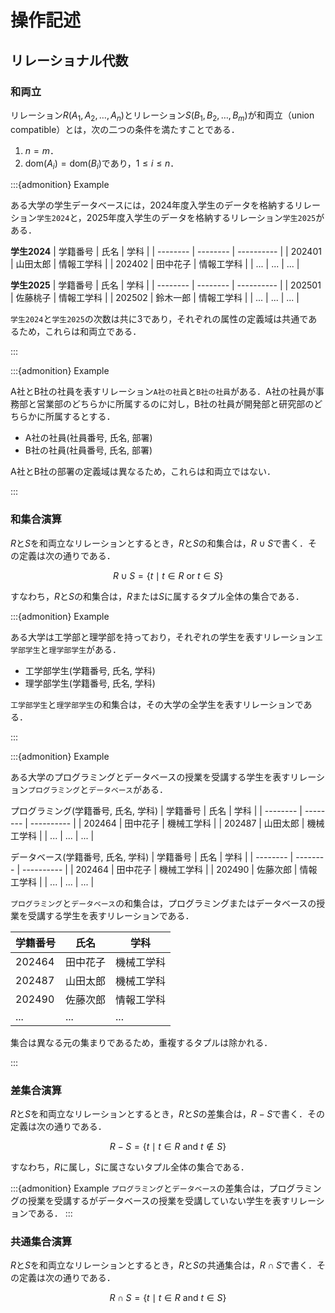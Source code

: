 # 操作記述

## リレーショナル代数

### 和両立

リレーション$R(A_1, A_2, \ldots, A_n)$とリレーション$S(B_1, B_2, \ldots, B_m)$が和両立（union compatible）とは，次の二つの条件を満たすことである．

1. $n = m$．
2. $\text{dom}(A_i) = \text{dom}(B_i)$であり，$1 \leq i \leq n$．

:::{admonition} Example

ある大学の学生データベースには，2024年度入学生のデータを格納するリレーション`学生2024`と，2025年度入学生のデータを格納するリレーション`学生2025`がある．

**学生2024**
| 学籍番号 | 氏名     | 学科       |
| -------- | -------- | ---------- |
| 202401   | 山田太郎 | 情報工学科 |
| 202402   | 田中花子 | 情報工学科 |
| ...      | ...      | ...        |

**学生2025**
| 学籍番号 | 氏名     | 学科       |
| -------- | -------- | ---------- |
| 202501   | 佐藤桃子 | 情報工学科 |
| 202502   | 鈴木一郎 | 情報工学科 |
| ...      | ...      | ...        |

`学生2024`と`学生2025`の次数は共に3であり，それぞれの属性の定義域は共通であるため，これらは和両立である．

:::

:::{admonition} Example

A社とB社の社員を表すリレーション`A社の社員`と`B社の社員`がある．A社の社員が事務部と営業部のどちらかに所属するのに対し，B社の社員が開発部と研究部のどちらかに所属するとする．

- A社の社員(社員番号, 氏名, 部署)
- B社の社員(社員番号, 氏名, 部署)

A社とB社の部署の定義域は異なるため，これらは和両立ではない．

:::

### 和集合演算

$R$と$S$を和両立なリレーションとするとき，$R$と$S$の和集合は，$R \cup S$で書く．その定義は次の通りである．

$$R \cup S = \{t \mid t \in R \text{ or } t \in S\}$$

すなわち，$R$と$S$の和集合は，$R$または$S$に属するタプル全体の集合である．

:::{admonition} Example

ある大学は工学部と理学部を持っており，それぞれの学生を表すリレーション`工学部学生`と`理学部学生`がある．

- 工学部学生(学籍番号, 氏名, 学科)
- 理学部学生(学籍番号, 氏名, 学科)

`工学部学生`と`理学部学生`の和集合は，その大学の全学生を表すリレーションである．

:::

:::{admonition} Example

ある大学のプログラミングとデータベースの授業を受講する学生を表すリレーション`プログラミング`と`データベース`がある．

プログラミング(学籍番号, 氏名, 学科)
| 学籍番号 | 氏名     | 学科       |
| -------- | -------- | ---------- |
| 202464   | 田中花子 | 機械工学科 |
| 202487   | 山田太郎 | 機械工学科 |
| ...      | ...      | ...        |

データベース(学籍番号, 氏名, 学科)
| 学籍番号 | 氏名     | 学科       |
| -------- | -------- | ---------- |
| 202464   | 田中花子 | 機械工学科 |
| 202490   | 佐藤次郎 | 情報工学科 |
| ...      | ...      | ...        |

`プログラミング`と`データベース`の和集合は，プログラミングまたはデータベースの授業を受講する学生を表すリレーションである．

| 学籍番号 | 氏名     | 学科       |
| -------- | -------- | ---------- |
| 202464   | 田中花子 | 機械工学科 |
| 202487   | 山田太郎 | 機械工学科 |
| 202490   | 佐藤次郎 | 情報工学科 |
| ...      | ...      | ...        |

集合は異なる元の集まりであるため，重複するタプルは除かれる．

:::


### 差集合演算

$R$と$S$を和両立なリレーションとするとき，$R$と$S$の差集合は，$R - S$で書く．その定義は次の通りである．

$$R - S = \{t \mid t \in R \text{ and } t \notin S\}$$

すなわち，$R$に属し，$S$に属さないタプル全体の集合である．

:::{admonition} Example
`プログラミング`と`データベース`の差集合は，プログラミングの授業を受講するがデータベースの授業を受講していない学生を表すリレーションである．
:::

### 共通集合演算

$R$と$S$を和両立なリレーションとするとき，$R$と$S$の共通集合は，$R \cap S$で書く．その定義は次の通りである．

$$R \cap S = \{t \mid t \in R \text{ and } t \in S\}$$


<!-- \documentclass{beamer}
\usepackage{booktabs}  % For clean table lines
\usepackage{colortbl}
\usepackage{xcolor}
\usepackage{xeCJK}
\usefonttheme{professionalfonts}
\setCJKmainfont{Noto Serif CJK JP}
\setCJKsansfont{Noto Sans CJK JP}
\setCJKmonofont{Noto Sans Mono CJK JP}

% Set theme
\usetheme{Boadilla} 

% Set itemize and enumerate items
\setbeamertemplate{itemize items}[default]
\setbeamertemplate{enumerate items}[default]
\setbeamertemplate{sections/subsections in toc}[square]

\title{リレーショナルデータベース}
\subtitle{Lecture 4: リレーショナルデータモデル（操作記述）}
\author{劉 子昂}

\date{Compile: \today}

\AtBeginSection[]
{
  \begin{frame}
    \frametitle{目次}
    \tableofcontents[currentsection]
  \end{frame}
}

\begin{document}

\frame{\titlepage}

\begin{frame}{はじめに}
    \begin{itemize}
        \item データモデルは構造記述，意味記述，操作記述から構成される．
        \item リレーショナルデータベースのスキーマはデータベースを定める時間的に不変な構造的・意味的記述体系．
        \item 操作記述はデータベースに対する操作を記述する．
        \begin{itemize}
            \item 質問（query）：データベースから情報を取り出す操作．
            \item 更新（update）：データベースの内容を変更する操作．タプルの挿入，削除，修正．
        \end{itemize}
    \end{itemize}
\end{frame}

\begin{frame}{学習目標}
    \begin{enumerate}
        \item 
    \end{enumerate}
\end{frame}

\begin{frame}{目次}
    \tableofcontents
\end{frame}

\section{リレーショナル代数}

\begin{frame}{リレーショナル代数}
    \begin{block}{リレーショナル代数（relational algebra）}
        リレーショナルデータベースのためのデータ操作言語（data manipulation language，DML）．
    \end{block}
    \vfill
    リレーショナル代数は次に示す8個の演算からなる．
    \begin{itemize}
        \item 集合演算：和集合演算，差集合演算，共通集合演算，直積演算
        \item 関係演算：射影演算，選択演算，結合演算，商演算
    \end{itemize}
\end{frame}

\begin{frame}{リレーショナル代数と集合の代数学}

\end{frame}

\subsection{集合演算}

\begin{frame}{和両立}
    \begin{block}{和両立（union compatibility）}
        リレーション$R(A_1, A_2, \ldots, A_n)$とリレーション$S(B_1, B_2, \ldots, B_m)$が和両立とは，次の二つの条件を満たすことである．
        \begin{itemize}
            \item $n = m$（$R$と$S$の次数が等しい）．
            \item 各$i(1 \leq i \leq n)$に対して，$A_i$と$B_i$のドメインが等しい．
        \end{itemize}
    \end{block}
    \vfill
    \begin{exampleblock}{ある大学のテニス部と野球部の部員}
        \begin{itemize}
            \item テニス部（\underline{学生番号}，学生名，学部名）
            \item 野球部（\underline{学生番号}，学生名，学部名）
        \end{itemize}   
    \end{exampleblock}
\end{frame}

\begin{frame}{和集合演算}
    \begin{block}{和集合演算}
        $R$と$S$を和両立なリレーションとするとき，$R$と$S$の和集合は，$R \cup S$で表す．その定義は次の通りである．
        $$R \cup S = \{t \mid t \in R \text{ or } t \in S\}$$
    \end{block}
\end{frame}

\begin{frame}{差集合演算}
    \begin{block}{差集合演算}
        $R$と$S$を和両立なリレーションとするとき，$R$と$S$の差集合は，$R - S$で表す．その定義は次の通りである．
        $$R - S = \{t \mid t \in R \text{ and } t \notin S\}$$
    \end{block}
\end{frame}

\begin{frame}{共通集合演算}
    \begin{block}{共通集合演算}
        $R$と$S$を和両立なリレーションとするとき，$R$と$S$の共通集合は，$R \cap S$で表す．その定義は次の通りである．
        $$R \cap S = \{t \mid t \in R \text{ and } t \in S\}$$
    \end{block}
\end{frame}

\begin{frame}{直積演算}
    \begin{block}{直積演算}
        $R(A_1, A_2, \ldots, A_n)$と$S(B_1, B_2, \ldots, B_m)$をリレーションとするとき，$R$と$S$の直積は，$R \times S$で表す．その定義は次の通りである．
        $$R \times S = \{(r, s) \mid r \in R \text{ and } s \in S\}$$
    \end{block}
\end{frame}

\begin{frame}{ドット記法}
    \begin{block}{ドット記法}
        $R(A_1, A_2, \ldots, A_n)$と$S(B_1, B_2, \ldots, B_m)$をリレーションとするとき，$R$と$S$の直積$R \times S$の属性名は$R.A_i$と$S.B_i$で表す．
    \end{block}
\end{frame}

\subsection{４つの固有の演算}

\begin{frame}{射影演算}
    \begin{block}{射影演算}
        $R(A_1, A_2, \ldots, A_n)$をリレーション，$R$の全属性集合を$\{A_1, A_2, \ldots, A_n\}$の部分集合を$X=\{A_{i_1}, A_{i_2}, \ldots, A_{i_m}\}$，ここに$1 \leq i_1 < i_2 < \ldots < i_m \leq n$とする．$R$の$X$上の射影を$R[X]$で表す．その定義は次の通りである．
        $$R[X] = \{t[X] \mid t \in R\}$$
    \end{block}
    ここに，$t=(a_1, a_2, \ldots, a_n) \in R$とするとき，$t[X]=(a_{i_1}, a_{i_2}, \ldots, a_{i_m})$である．
\end{frame}

\begin{frame}{選択演算}
    \begin{block}{選択演算}
        $R(A_1, A_2, \ldots, A_n)$をリレーション，$A_i$と$A_j$を$\theta$-比較可能な属性とする．ここに，$\theta$は比較演算子（$=, \neq, <, \leq, >, \geq$）である．$R$の$A_i$と$A_j$上の$\theta$-選択を$R\left[A_i \theta A_j\right]$で表す．その定義は次の通りである．
        $$R\left[A_i \theta A_j\right]= \{t \mid t \in R \text{ and } t[A_i] \theta t[A_j]\}$$
    \end{block}
    ここに，$A_i$と$A_j$が$\theta$-比較可能とは，次の2つの条件を満たすことである．
    \begin{enumerate}
        \item $\text{dom}(A_i) = \text{dom}(A_j)$
        \item $t[A_i] \theta t[A_j]$の真か偽が定義されている
    \end{enumerate}
\end{frame}

\begin{frame}{結合演算}
    \begin{block}{結合演算}
        $R(A_1, A_2, \ldots, A_n)$と$S(B_1, B_2, \ldots, B_m)$をリレーション，$A_i$と$B_j$を$\theta$-比較可能とする．$R$と$S$の$A_i$と$B_j$上の$\theta$-結合を$R \left[A_i \theta B_j\right] S$で表す．その定義は次の通りである．
        $$R \left[A_i \theta B_j\right] S = \left\{(r, s) \mid r \in R \text{ and } s \in S \text{ and } r[A_i] \theta s[B_j]\right\}$$
    \end{block}
\end{frame}

\begin{frame}{商演算}
    \begin{block}{商演算}
        $R(A_1, A_2, \ldots, A_{n-m}, B_1, B_2, \ldots, B_m)$を$n$次，$S(B_1, B_2, \ldots, B_m)$を$m$次（$n \geq m$）のリレーションとする．$R$を$S$で割った商を$R \div S$で表す．その定義は次の通りである．
        $$R \div S = \{t \mid t \in R(A_1, A_2, \ldots, A_{n-m}) \text{ and } \forall u \in S, (t, u) \in R\}$$
    \end{block}
\end{frame}

\section{リレーショナル代数表現}


\section{候補キーと主キー}

\begin{frame}{例}
    \begin{exampleblock}{学生(学生番号, 学生名, 保険者番号)}
        \begin{table}
            \begin{tabular}{ccc}
                \toprule
                学生番号 & 学生名 & 保険者番号 \\
                \midrule
                9375 & 田中太郎 & 38625 \\
                9376 & 山田花子 & 78366 \\
                9377 & 田中太郎 & 58392 \\
                \bottomrule
            \end{tabular}
        \end{table}
    \end{exampleblock}
    \begin{exampleblock}{成績(学生番号, 科目, 成績)}
        \begin{table}
            \begin{tabular}{ccc}
                \toprule
                学生番号 & 科目 & 成績 \\
                \midrule
                9375 & 数学 & 90 \\
                9375 & 物理 & 85 \\
                9376 & 数学 & 80 \\
                \bottomrule
            \end{tabular}
        \end{table}
    \end{exampleblock}
\end{frame}

\begin{frame}{候補キー}
    リレーションの全属性集合の部分集合がそのリレーションのタプルの一意識別能力を持つ．このような性質を持つ極小組を候補キーという．
    \vfill
    \begin{block}{候補キー（candidate key）}
        リレーションスキーマ$\boldsymbol{R}(A_1, A_2, \ldots, A_n)$に対して，属性集合$K \subseteq \{A_1, A_2, \ldots, A_n\}$が候補キーであるとは，次の2つの条件を満たすことである．
        \begin{enumerate}
            \item $K$が一意識別性を持つ．
            \item $K$のどのような真部分集合$H \subset K$も一意識別性を持たない．
        \end{enumerate}
    \end{block}
\end{frame}

\begin{frame}{主キー}
    \begin{itemize}
        \item 主キー（primary key）はタプルを一意識別するために使用される．
        \item 候補キーが複数存在する場合，その中から一つを選び，主キーとする．
        \item どの候補キーを選ぶかはデータベース設計者の裁量による．
    \end{itemize}
    \vfill
    \begin{block}{キー制約（key constraint）}
        主キーは次の条件を満たさなければならない．
        \begin{enumerate}
            \item 主キーはタプルを一意識別能力を持つこと．
            \item 主キーを構成する属性は空（NULL）をとらないこと．
        \end{enumerate}
    \end{block}
\end{frame}

\begin{frame}{主キー}
    一般に，リレーションスキーマ$\boldsymbol{R}(A_1, A_2, \ldots, A_n)$の属性集合${A_{k1}, A_{k2}, \ldots, A_{km}}$が主キーであるとき，
    
    $$\boldsymbol{R}(\dots, \underline{A_{k1}}, \dots, \underline{A_{k2}}, \ldots, \underline{A_{km}}, \dots)$$
    
    と表記する．

    \vfill
    \begin{exampleblock}{例}
        \begin{itemize}
            \item 社員（\underline{社員番号}，社員名，部署番号）
            \item 部署（\underline{部署番号}，部署名，所在地）
        \end{itemize}
    \end{exampleblock}
\end{frame}

\begin{frame}{問題}
    \begin{enumerate}
        \item 学生（学生番号，学生名，保険者番号）の候補キーと主キーは何か？
        \item 成績（学生番号，科目，成績）の候補キーと主キーは何か？
    \end{enumerate}
\end{frame}

\begin{frame}{解答}

    候補キー
    \begin{enumerate}
        \item 学生（学生番号，学生名，保険者番号）：\\$\{\text{学生番号}\}$，$\{\text{保険者番号}\}$
        \item 成績（学生番号，科目，成績）：\\$\{\text{学生番号, 科目}\}$
    \end{enumerate}

    \vfill
    主キー
    \begin{enumerate}
        \item 学生（\underline{学生番号}，学生名，保険者番号）
        \item 成績（\underline{学生番号}，\underline{科目}，成績）
    \end{enumerate}
      
\end{frame}

\section{外部キー}

\begin{frame}{外部キー}
    \begin{exampleblock}{社員（\underline{社員番号}，社員名，所属）}
        \begin{table}
            \begin{tabular}{ccc}
                \toprule
                社員番号 & 社員名 & 所属 \\
                \midrule
                9375 & 田中太郎 & 1 \\
                9376 & 山田花子 & 2 \\
                \bottomrule
            \end{tabular}
        \end{table}
    \end{exampleblock}

    \begin{exampleblock}{部門（\underline{部門番号}，部門名，部門長）}
        \begin{table}
            \begin{tabular}{ccc}
                \toprule
                部門番号 & 部門名 & 部門長 \\
                \midrule
                1 & データベース部 & 9375 \\
                2 & システム部 & 9376 \\
                \bottomrule
            \end{tabular}
        \end{table}
    \end{exampleblock}
\end{frame}

\begin{frame}{外部キー}
    \begin{block}{外部キー（foreign key）}
        $\boldsymbol{R}$と$\boldsymbol{S}$をリレーションスキーマとするとき，$\boldsymbol{R}$の属性集合$F$が$\boldsymbol{S}$の外部キーであるとは，$\boldsymbol{S}$の主キーを$K$とするとき，$\boldsymbol{R}$の任意のインスタンス$R$に対して，$\boldsymbol{S}$のインスタンス$S$が存在し，次が成り立つときである．

        $$\forall t \in R, \exists u \in S \text{ such that } t[F] = u[K] \text{ or } t[F] = \text{NULL}$$
    \end{block}
    \vfill
    \begin{exampleblock}{例}
        \begin{itemize}
            \item 社員（\underline{社員番号}，社員名，所属）
            \item 部門（\underline{部門番号}，部門名，部門長）
        \end{itemize}
    \end{exampleblock}
\end{frame}

\section{検査制約，表明，トリガ}

\begin{frame}{検査制約}
    \begin{block}{検査制約（check constraint）}
        リレーションの属性値が特定の条件を満たすことを保証する制約．
    \end{block}
    \vfill
    \begin{exampleblock}{例}
        学生（\underline{学生番号}，学生名，年齢，性別）
    \end{exampleblock}
    \begin{itemize}
        \item 年齢は10歳以上でなければならない．
        \item 性別は"男性"，"女性"，"その他"のいずれかでなければならない．
        \item \dots
    \end{itemize}
\end{frame}

\begin{frame}{表明}
    \begin{block}{表明（assertion）}
        複数のリレーションにまたがる制約を表現するための制約．
    \end{block}
    \vfill
    \begin{exampleblock}{例}
        \begin{itemize}
            \item 社員（\underline{社員番号}，社員名，所属，給与）
            \item 部門（\underline{部門番号}，部門名，部門長，予算）
        \end{itemize}
    \end{exampleblock}
    \begin{itemize}
        \item 社員の給与は部門の予算を超えてはならない．
    \end{itemize}
\end{frame}

\begin{frame}{トリガ}
    \begin{block}{トリガ（trigger）}
        あるリレーションが変更されたときに，他のリレーションにも自動的に更新を行うための制約．
    \end{block}
    \vfill
    \begin{exampleblock}{例}
        \begin{itemize}
            \item 学生（\underline{学生番号}，学生名，所属）
            \item 学部（\underline{学部番号}，学部名，学部長，学生数）
        \end{itemize}
    \end{exampleblock}
    \begin{itemize}
        \item １名の新入生の挿入により，学部の学生数を自動的に１増やす．
    \end{itemize}
\end{frame}

\section{リレーショナルデータベーススキーマ}

\begin{frame}{リレーショナルデータベーススキーマ}
    \begin{block}{リレーショナルデータベーススキーマ\\（relational database schema）}
        データベースを定める時間的に不変な構造的・意味的記述体系．\\
        リレーショナルデータベースのスキーマは次に示すような要素から成り立つ．
        \begin{itemize}
            \item 構造記述：データベーススキーマ名，ドメイン定義，リレーションスキーマ定義
            \item 意味記述：主キー，外部キー，検査制約，表明定義，トリガ定義，権限定義
        \end{itemize}
    \end{block}
\end{frame}

\end{document} -->